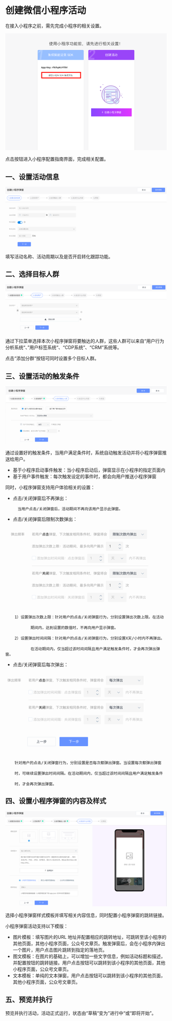 # 创建微信小程序活动

在接入小程序之前，需先完成小程序的相关设置。

![&#x8BBE;&#x7F6E;&#x5C0F;&#x7A0B;&#x5E8F;](../../.gitbook/assets/ping-mu-kuai-zhao-20200731-xia-wu-3.28.08%20%281%29.png)

点击按钮进入小程序配置指南界面，完成相关配置。

## 一、设置活动信息

![&#x7B2C;&#x4E00;&#x6B65;&#xFF1A;&#x8BBE;&#x7F6E;&#x6D3B;&#x52A8;&#x4FE1;&#x606F;](../../.gitbook/assets/xiao-cheng-xu-huo-dong-ming-cheng-.png)

填写活动名称、活动周期以及是否开启转化跟踪功能。

## 二、选择目标人群

![&#x7B2C;&#x4E8C;&#x6B65;&#xFF1A;&#x9009;&#x62E9;&#x76EE;&#x6807;&#x4EBA;&#x7FA4;](../../.gitbook/assets/xiao-cheng-xu-tian-jia-fen-qun-.png)

通过下拉菜单选择本次小程序弹窗将要触达的人群，这些人群可以来自“用户行为分析系统“、”用户标签系统“、“CDP系统”、“CRM”系统等。

点击“添加分群“按钮可同时设置多个目标人群。

## 三、设置活动的触发条件

![&#x7B2C;&#x4E09;&#x6B65;&#xFF1A;&#x8BBE;&#x7F6E;&#x6D3B;&#x52A8;&#x7684;&#x89E6;&#x53D1;&#x6761;&#x4EF6;](../../.gitbook/assets/chu-fa-tiao-jian-.png)

通过设置好的触发条件，当用户满足条件时，系统自动触发活动并将小程序弹窗推送给用户。

* 基于小程序启动事件触发：当小程序启动后，弹窗显示在小程序的指定页面内
* 基于用户事件触发：每次触发设定的事件时，都会向用户推送小程序弹窗

同时，小程序弹窗支持用户体验相关的设置：

* 点击/关闭弹窗后不再弹出：

        当用户点击/关闭弹窗后，活动期间不再向该用户显示此弹窗。

* 点击/关闭弹窗后限制次数弹出：

![](../../.gitbook/assets/xiao-cheng-xu-yong-hu-ti-yan-.png)

        1）设置弹出次数上限：针对用户的点击/关闭弹窗行为，分别设置弹出次数上限。在活动

               期间内，达到设置的数值时，不再向用户显示弹窗。

        2）设置弹出时间间隔：针对用户的点击/关闭弹窗行为，分别设置X天/小时内不再弹出。

               在活动期间内，仅当超过该时间间隔且用户满足触发条件时，才会再次弹出弹窗。

* 点击/关闭弹窗后每次弹出：

![](../../.gitbook/assets/xiao-cheng-xu-mei-ci-dan-chu-.png)

        针对用户的点击/关闭弹窗行为，分别设置是否每次都弹出弹窗。当设置每次都弹出弹窗 

        时，可继续设置弹出时间间隔。在活动期间内，仅当超过该时间间隔且用户满足触发条件

        时，才会再次弹出弹窗。

## 四、设置小程序弹窗的内容及样式

![](../../.gitbook/assets/xiao-cheng-xu-dan-chuang-nei-rong-she-zhi-.png)

选择小程序弹窗样式模板并填写相关内容信息，同时配置小程序弹窗的跳转链接。

小程序弹窗活动支持以下模版：

* 图片模板：填写图片的URL 地址并配置相应的跳转地址，可跳转至该小程序的其他页面，其他小程序页面，公众号文章页。触发弹窗后，会在小程序内弹出一个图片，用户点击图片跳转到指定的落地页。
* 图文模板：在图片的基础上，可以增加一些文字信息，例如活动标题和描述，并配置按钮的跳转链接。用户点击按钮可以跳转到该小程序的其他页面，其他小程序页面，公众号文章页。
* 文本模板：单纯的文本弹窗，用户点击按钮可以跳转到该小程序的其他页面，其他小程序页面，公众号文章页。



## 五、预览并执行

预览并执行活动，活动正式运行，状态由“草稿“变为”进行中“或“即将开始”。

